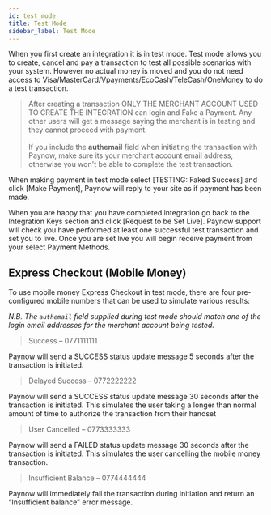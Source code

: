 ```yaml
---
id: test_mode
title: Test Mode
sidebar_label: Test Mode
---
```

When you first create an integration it is in test mode.  Test mode allows you to create, cancel and pay a transaction to test all possible scenarios with your system.  However no actual money is moved and you do not need access to Visa/MasterCard/Vpayments/EcoCash/TeleCash/OneMoney to do a test transaction.

> After creating a transaction ONLY THE MERCHANT ACCOUNT USED TO CREATE THE INTEGRATION can login and Fake a Payment.  Any other users will get a message saying the merchant is in testing and they cannot proceed with payment. <br /><br />If you include the **authemail** field when initiating the transaction with Paynow, make sure its your merchant account email address, otherwise you won't be able to complete the test transaction.

When making payment in test mode select [TESTING: Faked Success] and click [Make Payment], Paynow will reply to your site as if payment has been made. 

When you are happy that you have completed integration go back to the Integration Keys section and click [Request to be Set Live].  Paynow support will check you have performed at least one successful test transaction and set you to live.  Once you are set live you will begin receive payment from your select Payment Methods.

## Express Checkout (Mobile Money)
To use mobile money Express Checkout in test mode, there are four pre-configured mobile numbers that can be used to simulate various results: 

*N.B. The `authemail` field supplied during test mode should match one of the login email addresses for the merchant account being tested.*

> Success – 0771111111

Paynow will send a SUCCESS status update message 5 seconds after the transaction is initiated.

> Delayed Success – 0772222222

Paynow will send a SUCCESS status update message 30 seconds after the transaction is initiated. This simulates the user taking a longer than normal amount of time to authorize the transaction from their handset

> User Cancelled – 0773333333

Paynow will send a FAILED status update message 30 seconds after the transaction is initiated. This simulates the user cancelling the mobile money transaction.

> Insufficient Balance – 0774444444

Paynow will immediately fail the transaction during initiation and return an “Insufficient balance” error message.